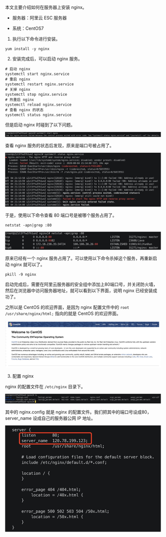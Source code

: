 本文主要介绍如何在服务器上安装 nginx。

- 服务器：阿里云 ESC 服务器

- 系统：CentOS7

1. 执行以下命令进行安装。

```shell
yum install -y nginx
```

2. 安装完成后，可以启动 nginx 服务。

```shell
# 启动 nginx
systemctl start nginx.service
# 重启 nginx
systemctl restart nginx.service
# 关掉 nginx
systemctl stop nginx.service
# 热重启 nginx
systemctl reload nginx.service
# 查看 nginx 的状态
systemctl status nginx.service
```

但是启动 nginx 时碰到了以下问题。

![nginx](../.vuepress/public/assets/image/nginx/install1.png 'nginx')

查看 nginx 服务的状态后发现，原来是端口号被占用了。

![nginx](../.vuepress/public/assets/image/nginx/install2.png 'nginx')

于是，使用以下命令查看 80 端口号是被哪个服务占用了。

```shell
netstat -apn|grep :80
```

![nginx](../.vuepress/public/assets/image/nginx/install3.png 'nginx')

原来已经有一个 nginx 服务占用了。可以使用以下命令杀掉这个服务，再重新启动 nginx 就可以了。

```shell
pkill -9 nginx
```

启动完成后，需要在阿里云服务器的安全组中添加上80端口号，并关闭防火墙，然后在浏览器中访问服务器地址，就可以看到以下界面，说明 nginx 已经安装成功了。

之所以是 CentOS 的欢迎界面，是因为 nginx 配置文件中的 `root /usr/share/nginx/html;` 指向的就是 CentOS 的欢迎界面。

![nginx](../.vuepress/public/assets/image/nginx/install5.png 'nginx')

3. 配置 nginx

nginx 的配置文件在 `/etc/nginx` 目录下。

![nginx](../.vuepress/public/assets/image/nginx/install4.png 'nginx')

其中的 nginx.config 就是 nginx 的配置文件。我们把其中的端口号设成80，server_name 设成自己的服务器公网 IP 地址。

![nginx](../.vuepress/public/assets/image/nginx/install6.png 'nginx')